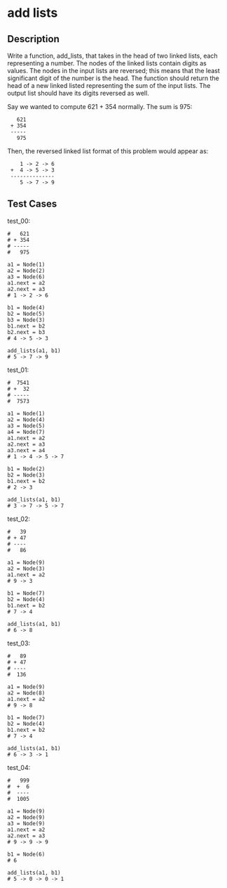 # add lists

## Description

Write a function, add_lists, that takes in the head of two linked lists, each representing a number. The nodes of the linked lists contain digits as values. The nodes in the input lists are reversed; this means that the least significant digit of the number is the head. The function should return the head of a new linked listed representing the sum of the input lists. The output list should have its digits reversed as well.

Say we wanted to compute 621 + 354 normally. The sum is 975:

```text
   621
 + 354
 -----
   975
```

Then, the reversed linked list format of this problem would appear as:

```text
    1 -> 2 -> 6
 +  4 -> 5 -> 3
 --------------
    5 -> 7 -> 9
```

## Test Cases

test_00:

```text
#   621
# + 354
# -----
#   975

a1 = Node(1)
a2 = Node(2)
a3 = Node(6)
a1.next = a2
a2.next = a3
# 1 -> 2 -> 6

b1 = Node(4)
b2 = Node(5)
b3 = Node(3)
b1.next = b2
b2.next = b3
# 4 -> 5 -> 3

add_lists(a1, b1)
# 5 -> 7 -> 9
```

test_01:

```text
#  7541
# +  32
# -----
#  7573

a1 = Node(1)
a2 = Node(4)
a3 = Node(5)
a4 = Node(7)
a1.next = a2
a2.next = a3
a3.next = a4
# 1 -> 4 -> 5 -> 7

b1 = Node(2)
b2 = Node(3)
b1.next = b2
# 2 -> 3

add_lists(a1, b1)
# 3 -> 7 -> 5 -> 7
```

test_02:

```text
#   39
# + 47
# ----
#   86

a1 = Node(9)
a2 = Node(3)
a1.next = a2
# 9 -> 3

b1 = Node(7)
b2 = Node(4)
b1.next = b2
# 7 -> 4

add_lists(a1, b1)
# 6 -> 8
```

test_03:

```text
#   89
# + 47
# ----
#  136

a1 = Node(9)
a2 = Node(8)
a1.next = a2
# 9 -> 8

b1 = Node(7)
b2 = Node(4)
b1.next = b2
# 7 -> 4

add_lists(a1, b1)
# 6 -> 3 -> 1
```

test_04:

```text
#   999
#  +  6
#  ----
#  1005

a1 = Node(9)
a2 = Node(9)
a3 = Node(9)
a1.next = a2
a2.next = a3
# 9 -> 9 -> 9

b1 = Node(6)
# 6

add_lists(a1, b1)
# 5 -> 0 -> 0 -> 1
```

